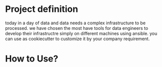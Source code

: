 # Project definition
today in a day of data and data needs a complex infrastructure to be processed. we have chosen the most have tools for data engineers to develop their infrastructre simply on different machines using ansible.
you can use as cookiecutter to customize it by your company requirement.

# How to Use?
